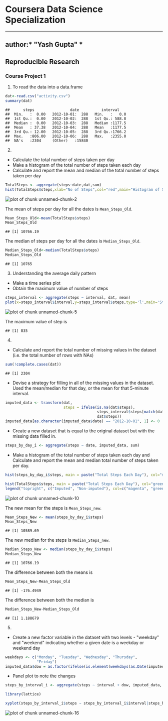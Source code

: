 Coursera Data Science Specialization  
====================================
---
author:* "Yash Gupta" *
---
## Reproducible Research
### Course Project 1  

1. To read the data into a data.frame

```r
dat<-read.csv("activity.csv")
summary(dat)
```

```
##      steps                date          interval     
##  Min.   :  0.00   2012-10-01:  288   Min.   :   0.0  
##  1st Qu.:  0.00   2012-10-02:  288   1st Qu.: 588.8  
##  Median :  0.00   2012-10-03:  288   Median :1177.5  
##  Mean   : 37.38   2012-10-04:  288   Mean   :1177.5  
##  3rd Qu.: 12.00   2012-10-05:  288   3rd Qu.:1766.2  
##  Max.   :806.00   2012-10-06:  288   Max.   :2355.0  
##  NA's   :2304     (Other)   :15840
```

2.
* Calculate the total number of steps taken per day  
* Make a histogram of the total number of steps taken each day  
* Calculate and report the mean and median of the total number of steps taken per day


```r
TotalSteps <- aggregate(steps~date,dat,sum)
hist(TotalSteps$steps,xlab="No of Steps",col="red",main="Histogram of Steps")
```

![plot of chunk unnamed-chunk-2](figure/unnamed-chunk-2-1.png)

The mean of steps per day for all the dates is `Mean_Steps_Old`.  

```r
Mean_Steps_Old<-mean(TotalSteps$steps)
Mean_Steps_Old
```

```
## [1] 10766.19
```

The median of steps per day for all the dates is `Median_Steps_Old`.

```r
Median_Steps_Old<-median(TotalSteps$steps)
Median_Steps_Old
```

```
## [1] 10765
```

3. Understanding the average daily pattern
* Make a time series plot
* Obtain the maximum value of number of steps


```r
steps_interval <- aggregate(steps ~ interval, dat, mean)
plot(x=steps_interval$interval,y=steps_interval$steps,type='l',main='Steps by interval')
```

![plot of chunk unnamed-chunk-5](figure/unnamed-chunk-5-1.png)

The maximum value of step is

```
## [1] 835
```

4.
* Calculate and report the total number of missing values in the dataset (i.e. the total number of rows with NAs)  


```r
sum(!complete.cases(dat))
```

```
## [1] 2304
```

* Devise a strategy for filling in all of the missing values in the dataset. Used the mean/median for that day, or the mean for that 5-minute interval.

```r
imputed_data <- transform(dat,
                          steps = ifelse(is.na(dat$steps),
                                         steps_interval$steps[match(dat$interval, steps_interval$interval)],
                                         dat$steps))
imputed_data[as.character(imputed_data$date) == "2012-10-01", 1] <- 0
```

* Create a new dataset that is equal to the original dataset but with the missing data filled in.

```r
steps_by_day_i <- aggregate(steps ~ date, imputed_data, sum)
```
* Make a histogram of the total number of steps taken each day and Calculate and report the mean and median total number of steps taken per day. 


```r
hist(steps_by_day_i$steps, main = paste("Total Steps Each Day"), col="magenta", xlab="Number of Steps")

hist(TotalSteps$steps, main = paste("Total Steps Each Day"), col="green", xlab="Number of Steps", add=T)
legend("topright", c("Imputed", "Non-imputed"), col=c("magenta", "green"), lwd=10)
```

![plot of chunk unnamed-chunk-10](figure/unnamed-chunk-10-1.png)

The new mean for the steps is `Mean_Steps_new`.

```r
Mean_Steps_New <- mean(steps_by_day_i$steps)
Mean_Steps_New
```

```
## [1] 10589.69
```

The new median for the steps is `Median_Steps_new`.

```r
Median_Steps_New <- median(steps_by_day_i$steps)
Median_Steps_New
```

```
## [1] 10766.19
```

The difference between both the means is

```r
Mean_Steps_New-Mean_Steps_Old
```

```
## [1] -176.4949
```

The difference between both the median is

```r
Median_Steps_New-Median_Steps_Old
```

```
## [1] 1.188679
```


5. 
* Create a new factor variable in the dataset with two levels - "weekday" and "weekend" indicating whether a given date is a weekday or weekend day

```r
weekdays <- c("Monday", "Tuesday", "Wednesday", "Thursday", 
              "Friday")
imputed_data$dow = as.factor(ifelse(is.element(weekdays(as.Date(imputed_data$date)),weekdays), "Weekday", "Weekend"))
```

* Panel plot to note the changes

```r
steps_by_interval_i <- aggregate(steps ~ interval + dow, imputed_data, mean)

library(lattice)

xyplot(steps_by_interval_i$steps ~ steps_by_interval_i$interval|steps_by_interval_i$dow, main="Average Steps per Day by Interval",xlab="Interval", ylab="Steps",layout=c(2,1), type="l")
```

![plot of chunk unnamed-chunk-16](figure/unnamed-chunk-16-1.png)
